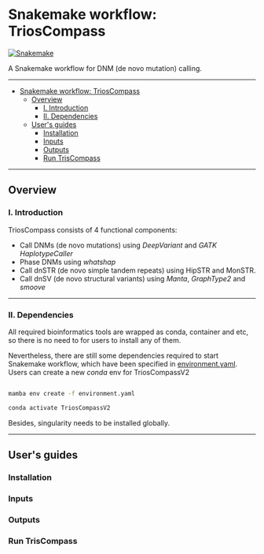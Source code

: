 <!-- omit in TOC -->
# Snakemake workflow: TriosCompass

[![Snakemake](https://img.shields.io/badge/snakemake-≥7.3.7-brightgreen.svg)](https://snakemake.github.io)


A Snakemake workflow for DNM (de novo mutation) calling.

---
- [Snakemake workflow: TriosCompass](#snakemake-workflow-trioscompass)
  - [Overview](#overview)
    - [I. Introduction](#i-introduction)
    - [II. Dependencies](#ii-dependencies)
  - [User's guides](#users-guides)
    - [Installation](#installation)
    - [Inputs](#inputs)
    - [Outputs](#outputs)
    - [Run TrisCompass](#run-triscompass)


---

## Overview

### I. Introduction
TriosCompass consists of 4 functional components:
+ Call DNMs (de novo mutations) using *DeepVariant* and *GATK HaplotypeCaller*
+ Phase DNMs using *whatshap*
+ Call dnSTR (de novo simple tandem repeats) using HipSTR and MonSTR.
+ Call dnSV (de novo structural variants) using *Manta*, *GraphType2* and *smoove*

---

### II. Dependencies

All required bioinformatics tools are wrapped as conda, container and etc, so there is no need to for users to install any of them.

Nevertheless, there are still some dependencies required to start Snakemake workflow, which have been specified in [environment.yaml](environment.yaml).  Users can create a new *conda* env for TriosCompassV2
```bash

mamba env create -f environment.yaml

conda activate TriosCompassV2
```

Besides, singularity needs to be installed globally. 

---

## User's guides

### Installation 

### Inputs

### Outputs

### Run TrisCompass